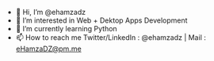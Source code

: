 - 👋 Hi, I’m @ehamzadz
- 👀 I’m interested in Web + Dektop Apps Development
- 🌱 I’m currently learning Python
- 📫 How to reach me Twitter/LinkedIn : @ehamzadz | Mail : eHamzaDZ@pm.me

<!---
ehamzadz/ehamzadz is a ✨ special ✨ repository because its `README.md` (this file) appears on your GitHub profile.
You can click the Preview link to take a look at your changes.
--->
